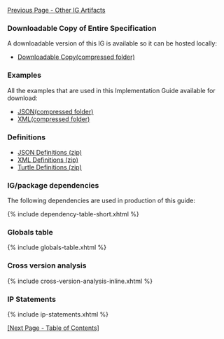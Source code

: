 [Previous Page - Other IG Artifacts](other-igs.html)

### Downloadable Copy of Entire Specification

A downloadable version of this IG is available so it can be hosted locally:

- [Downloadable Copy(compressed folder)](full-ig.zip)

### Examples

All the examples that are used in this Implementation Guide available for download:

- [JSON(compressed folder)](examples.json.zip)
- [XML(compressed folder)](examples.xml.zip)

### Definitions

- [JSON Definitions (zip)](definitions.json.zip)
- [XML Definitions (zip)](definitions.xml.zip)
- [Turtle Definitions (zip)](definitions.ttl.zip)

### IG/package dependencies

The following dependencies are used in production of this guide:

{% include dependency-table-short.xhtml %}

### Globals table

{% include globals-table.xhtml %}

### Cross version analysis

{% include cross-version-analysis-inline.xhtml %}

### IP Statements

{% include ip-statements.xhtml %}


<p><a href="toc.html">[Next Page - Table of Contents]</a></p>

